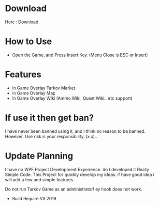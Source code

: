 
# Download
 Here : [Download](https://github.com/shlifedev/TarkovApp/releases)

# How to Use
 * Open the Game, and Press Insert Key. (Menu Close is ESC or Insert)
# Features
 - In Game Overlay Tarkov Market 
 - In Game Overlay Map
 - In Game Overlay Wiki (Ammo Wiki, Quest Wiki.. etc support)
# If use it then get ban?
 I have never been banned using it, and i think no reason to be banned.
 However, Use risk is your responsibility. (x.x)..

# Update Planning
I have no WPF Project Development Experience. So I developed it Really Simple Code.
This Project for quickly develop my ideas. if have good idea i will add a few and simple features. 


Do not run Tarkov Game as an administrator! ey hook does not work.
* Build Require VS 2019
